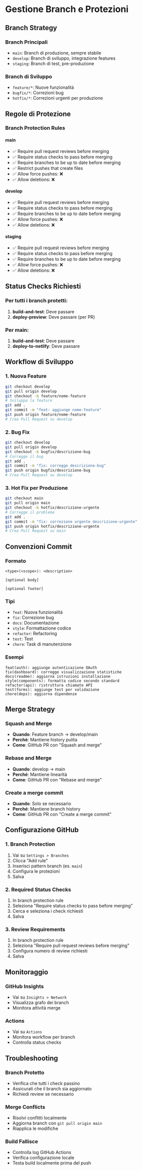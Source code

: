 # Gestione Branch e Protezioni

## Branch Strategy

### Branch Principali
- `main`: Branch di produzione, sempre stabile
- `develop`: Branch di sviluppo, integrazione features
- `staging`: Branch di test, pre-produzione

### Branch di Sviluppo
- `feature/*`: Nuove funzionalità
- `bugfix/*`: Correzioni bug
- `hotfix/*`: Correzioni urgenti per produzione

## Regole di Protezione

### Branch Protection Rules

#### main
- ✅ Require pull request reviews before merging
- ✅ Require status checks to pass before merging
- ✅ Require branches to be up to date before merging
- ✅ Restrict pushes that create files
- ✅ Allow force pushes: ❌
- ✅ Allow deletions: ❌

#### develop
- ✅ Require pull request reviews before merging
- ✅ Require status checks to pass before merging
- ✅ Require branches to be up to date before merging
- ✅ Allow force pushes: ❌
- ✅ Allow deletions: ❌

#### staging
- ✅ Require pull request reviews before merging
- ✅ Require status checks to pass before merging
- ✅ Require branches to be up to date before merging
- ✅ Allow force pushes: ❌
- ✅ Allow deletions: ❌

## Status Checks Richiesti

### Per tutti i branch protetti:
1. **build-and-test**: Deve passare
2. **deploy-preview**: Deve passare (per PR)

### Per main:
1. **build-and-test**: Deve passare
2. **deploy-to-netlify**: Deve passare

## Workflow di Sviluppo

### 1. Nuova Feature
```bash
git checkout develop
git pull origin develop
git checkout -b feature/nome-feature
# Sviluppa la feature
git add .
git commit -m "feat: aggiunge nome-feature"
git push origin feature/nome-feature
# Crea Pull Request su develop
```

### 2. Bug Fix
```bash
git checkout develop
git pull origin develop
git checkout -b bugfix/descrizione-bug
# Corregge il bug
git add .
git commit -m "fix: corregge descrizione-bug"
git push origin bugfix/descrizione-bug
# Crea Pull Request su develop
```

### 3. Hot Fix per Produzione
```bash
git checkout main
git pull origin main
git checkout -b hotfix/descrizione-urgente
# Corregge il problema
git add .
git commit -m "fix: correzione urgente descrizione-urgente"
git push origin hotfix/descrizione-urgente
# Crea Pull Request su main
```

## Convenzioni Commit

### Formato
```
<type>(<scope>): <description>

[optional body]

[optional footer]
```

### Tipi
- `feat`: Nuova funzionalità
- `fix`: Correzione bug
- `docs`: Documentazione
- `style`: Formattazione codice
- `refactor`: Refactoring
- `test`: Test
- `chore`: Task di manutenzione

### Esempi
```
feat(auth): aggiunge autenticazione OAuth
fix(dashboard): corregge visualizzazione statistiche
docs(readme): aggiorna istruzioni installazione
style(components): formatta codice secondo standard
refactor(api): ristruttura chiamate API
test(forms): aggiunge test per validazione
chore(deps): aggiorna dipendenze
```

## Merge Strategy

### Squash and Merge
- **Quando**: Feature branch → develop/main
- **Perché**: Mantiene history pulita
- **Come**: GitHub PR con "Squash and merge"

### Rebase and Merge
- **Quando**: develop → main
- **Perché**: Mantiene linearità
- **Come**: GitHub PR con "Rebase and merge"

### Create a merge commit
- **Quando**: Solo se necessario
- **Perché**: Mantiene branch history
- **Come**: GitHub PR con "Create a merge commit"

## Configurazione GitHub

### 1. Branch Protection
1. Vai su `Settings > Branches`
2. Clicca "Add rule"
3. Inserisci pattern branch (es. `main`)
4. Configura le protezioni
5. Salva

### 2. Required Status Checks
1. In branch protection rule
2. Seleziona "Require status checks to pass before merging"
3. Cerca e seleziona i check richiesti
4. Salva

### 3. Review Requirements
1. In branch protection rule
2. Seleziona "Require pull request reviews before merging"
3. Configura numero di review richiesti
4. Salva

## Monitoraggio

### GitHub Insights
- Vai su `Insights > Network`
- Visualizza grafo dei branch
- Monitora attività merge

### Actions
- Vai su `Actions`
- Monitora workflow per branch
- Controlla status checks

## Troubleshooting

### Branch Protetto
- Verifica che tutti i check passino
- Assicurati che il branch sia aggiornato
- Richiedi review se necessario

### Merge Conflicts
- Risolvi conflitti localmente
- Aggiorna branch con `git pull origin main`
- Riapplica le modifiche

### Build Fallisce
- Controlla log GitHub Actions
- Verifica configurazione locale
- Testa build localmente prima del push
